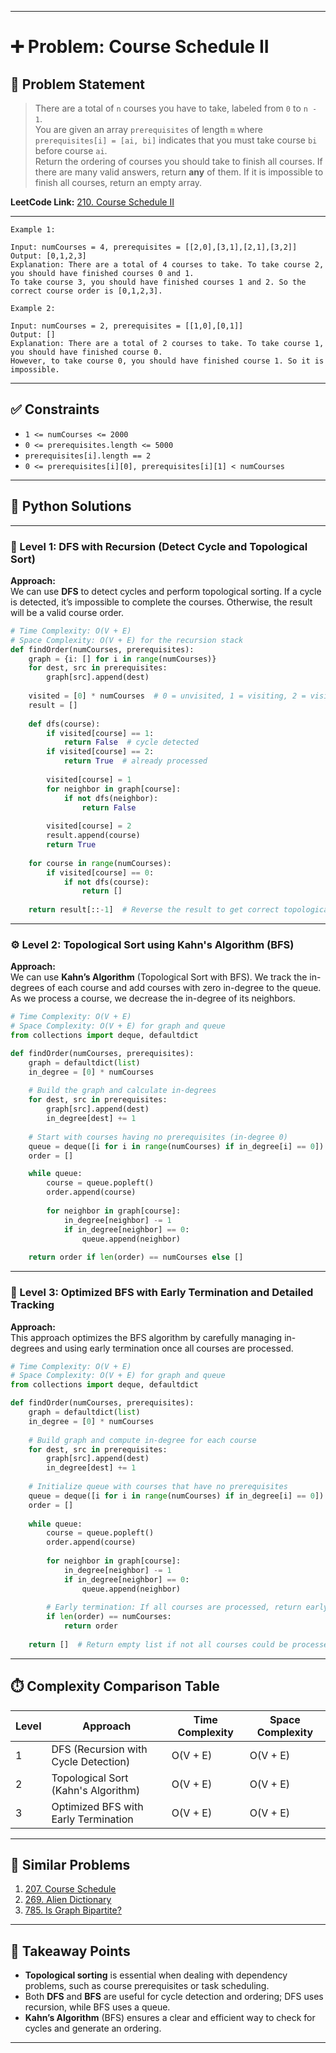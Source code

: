 
---

# ➕ Problem: Course Schedule II

## 📘 Problem Statement

> There are a total of `n` courses you have to take, labeled from `0` to `n - 1`.  
> You are given an array `prerequisites` of length `m` where `prerequisites[i] = [ai, bi]` indicates that you must take course `bi` before course `ai`.  
> Return the ordering of courses you should take to finish all courses. If there are many valid answers, return **any** of them. If it is impossible to finish all courses, return an empty array.

**LeetCode Link:** [210. Course Schedule II](https://leetcode.com/problems/course-schedule-ii/)

---

```
Example 1:

Input: numCourses = 4, prerequisites = [[2,0],[3,1],[2,1],[3,2]]
Output: [0,1,2,3]
Explanation: There are a total of 4 courses to take. To take course 2, you should have finished courses 0 and 1. 
To take course 3, you should have finished courses 1 and 2. So the correct course order is [0,1,2,3].

Example 2:

Input: numCourses = 2, prerequisites = [[1,0],[0,1]]
Output: []
Explanation: There are a total of 2 courses to take. To take course 1, you should have finished course 0. 
However, to take course 0, you should have finished course 1. So it is impossible.

```

---

## ✅ Constraints

- `1 <= numCourses <= 2000`
- `0 <= prerequisites.length <= 5000`
- `prerequisites[i].length == 2`
- `0 <= prerequisites[i][0], prerequisites[i][1] < numCourses`

---

## 🧠 Python Solutions

---

### 🧪 Level 1: DFS with Recursion (Detect Cycle and Topological Sort)

**Approach:**  
We can use **DFS** to detect cycles and perform topological sorting. If a cycle is detected, it’s impossible to complete the courses. Otherwise, the result will be a valid course order.

```python
# Time Complexity: O(V + E) 
# Space Complexity: O(V + E) for the recursion stack
def findOrder(numCourses, prerequisites):
    graph = {i: [] for i in range(numCourses)}
    for dest, src in prerequisites:
        graph[src].append(dest)
    
    visited = [0] * numCourses  # 0 = unvisited, 1 = visiting, 2 = visited
    result = []
    
    def dfs(course):
        if visited[course] == 1:
            return False  # cycle detected
        if visited[course] == 2:
            return True  # already processed
        
        visited[course] = 1
        for neighbor in graph[course]:
            if not dfs(neighbor):
                return False
        
        visited[course] = 2
        result.append(course)
        return True
    
    for course in range(numCourses):
        if visited[course] == 0:
            if not dfs(course):
                return []
    
    return result[::-1]  # Reverse the result to get correct topological order
```

---

### ⚙️ Level 2: Topological Sort using Kahn's Algorithm (BFS)

**Approach:**  
We can use **Kahn’s Algorithm** (Topological Sort with BFS). We track the in-degrees of each course and add courses with zero in-degree to the queue. As we process a course, we decrease the in-degree of its neighbors.

```python
# Time Complexity: O(V + E)
# Space Complexity: O(V + E) for graph and queue
from collections import deque, defaultdict

def findOrder(numCourses, prerequisites):
    graph = defaultdict(list)
    in_degree = [0] * numCourses
    
    # Build the graph and calculate in-degrees
    for dest, src in prerequisites:
        graph[src].append(dest)
        in_degree[dest] += 1
    
    # Start with courses having no prerequisites (in-degree 0)
    queue = deque([i for i in range(numCourses) if in_degree[i] == 0])
    order = []

    while queue:
        course = queue.popleft()
        order.append(course)
        
        for neighbor in graph[course]:
            in_degree[neighbor] -= 1
            if in_degree[neighbor] == 0:
                queue.append(neighbor)
    
    return order if len(order) == numCourses else []
```

---

### 🚀 Level 3: Optimized BFS with Early Termination and Detailed Tracking

**Approach:**  
This approach optimizes the BFS algorithm by carefully managing in-degrees and using early termination once all courses are processed.

```python
# Time Complexity: O(V + E)
# Space Complexity: O(V + E) for graph and queue
from collections import deque, defaultdict

def findOrder(numCourses, prerequisites):
    graph = defaultdict(list)
    in_degree = [0] * numCourses
    
    # Build graph and compute in-degree for each course
    for dest, src in prerequisites:
        graph[src].append(dest)
        in_degree[dest] += 1
    
    # Initialize queue with courses that have no prerequisites
    queue = deque([i for i in range(numCourses) if in_degree[i] == 0])
    order = []
    
    while queue:
        course = queue.popleft()
        order.append(course)
        
        for neighbor in graph[course]:
            in_degree[neighbor] -= 1
            if in_degree[neighbor] == 0:
                queue.append(neighbor)
        
        # Early termination: If all courses are processed, return early
        if len(order) == numCourses:
            return order
    
    return []  # Return empty list if not all courses could be processed
```

---

## ⏱️ Complexity Comparison Table

| Level | Approach                             | Time Complexity | Space Complexity |
|-------|--------------------------------------|-----------------|------------------|
| 1     | DFS (Recursion with Cycle Detection) | O(V + E)        | O(V + E)         |
| 2     | Topological Sort (Kahn's Algorithm)  | O(V + E)        | O(V + E)         |
| 3     | Optimized BFS with Early Termination | O(V + E)        | O(V + E)         |

---

## 🔗 Similar Problems

1. [207. Course Schedule](https://leetcode.com/problems/course-schedule/)
2. [269. Alien Dictionary](https://leetcode.com/problems/alien-dictionary/)
3. [785. Is Graph Bipartite?](https://leetcode.com/problems/is-graph-bipartite/)

---

## 📌 Takeaway Points

- **Topological sorting** is essential when dealing with dependency problems, such as course prerequisites or task scheduling.
- Both **DFS** and **BFS** are useful for cycle detection and ordering; DFS uses recursion, while BFS uses a queue.
- **Kahn’s Algorithm** (BFS) ensures a clear and efficient way to check for cycles and generate an ordering.

---
